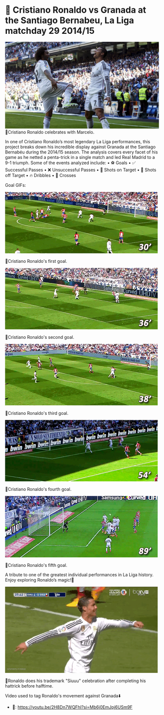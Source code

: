 # 🤖 Cristiano Ronaldo vs Granada at the Santiago Bernabeu, La Liga matchday 29 2014/15

![image alt](https://github.com/Siphe247/Cristiano-Ronaldo-vs-Granada-2014-15/blob/8bb4bb54b15d77a12b5441e8e281fe52edf5eed7/Cristiano%20Siuu%20vs%20Granda.jpg)
📸Cristiano Ronaldo celebrates with Marcelo.

In one of Cristiano Ronaldo’s most legendary La Liga performances, this project breaks down his incredible display against Granada at the Santiago Bernabéu during the 2014/15 season. The analysis covers every facet of his game as he netted a penta-trick in a single match and led Real Madrid to a 9-1 triumph. Some of the events analyzed include:
• ⚽️ Goals
• ✅ Successful Passes
• ❌ Unsuccessful Passes
• 🥅 Shots on Target
• 🚀 Shots off Target
• 🔥 Dribbles
• 🏹 Crosses

Goal GIFs:

![till](https://github.com/Siphe247/Cristiano-Ronaldo-vs-Granada-2014-15/blob/173befea7c12207932d40a785234ac0ca7357f84/Ronaldo%201st%20goal%20vs%20Granada.gif)

📸Cristiano Ronaldo's first goal.

![till](https://github.com/Siphe247/Cristiano-Ronaldo-vs-Granada-2014-15/blob/173befea7c12207932d40a785234ac0ca7357f84/Ronaldo%202nd%20goal%20vs%20Granada.gif)

📸Cristiano Ronaldo's second goal.

![till](https://github.com/Siphe247/Cristiano-Ronaldo-vs-Granada-2014-15/blob/173befea7c12207932d40a785234ac0ca7357f84/Ronaldo%203rd%20goal%20vs%20Granada.gif)

📸Cristiano Ronaldo's third goal.

![till](https://github.com/Siphe247/Cristiano-Ronaldo-vs-Granada-2014-15/blob/173befea7c12207932d40a785234ac0ca7357f84/Ronaldo%204th%20goal%20vs%20Granada.gif)

📸Cristiano Ronaldo's fourth goal.

![till](https://github.com/Siphe247/Cristiano-Ronaldo-vs-Granada-2014-15/blob/173befea7c12207932d40a785234ac0ca7357f84/Ronaldo%205th%20goal%20vs%20Granda.gif)

📸Cristiano Ronaldo's fifth goal.

A tribute to one of the greatest individual performances in La Liga history. Enjoy exploring Ronaldo’s magic!🚀

![till](https://github.com/Siphe247/Cristiano-Ronaldo-vs-Granada-2014-15/blob/84ee264e8b586d11f81a417c72e633a790f832be/tumblr_nmd7hgibj51spb0qgo6_500.gif)

📸Ronaldo does his trademark "Siuuu" celebration after completing his hattrick before halftime.

Video used to tag Ronaldo's movement against Granada⬇️
- 🔗: https://youtu.be/2H8Dn7WQFhI?si=Mb6j0EmJpj6USm9F
